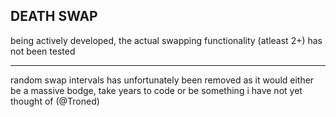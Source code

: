 ## DEATH SWAP

being actively developed, the actual swapping functionality (atleast 2+) has not been tested

---

random swap intervals has unfortunately been removed as it would either be a massive bodge, take years to code or be something i have not yet thought of (@Troned)